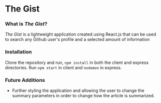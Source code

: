 # The Gist

### What is _The Gist_?

_The Gist_ is a lightweight application created using React.js that can be used to search any Github user's profile and a selected amount of information

### Installation

Clone the repository and run, ```npm install``` in both the client and express directories. Run ```npm start``` in client and ```nodemon``` in express.

### Future Additions

- Further styling the application and allowing the user to change the summary parameters in order to change how the article is summarized.
